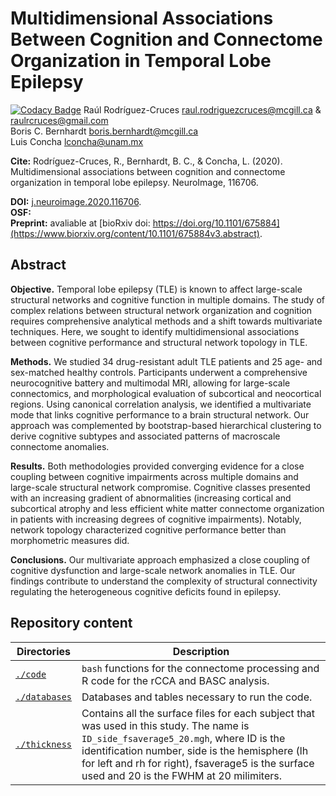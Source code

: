 # Multidimensional Associations Between Cognition and Connectome Organization in Temporal Lobe Epilepsy
[![Codacy Badge](https://app.codacy.com/project/badge/Grade/4293e4fe51114d02bb930c7d4b28f78b)](https://www.codacy.com/gh/rcruces/2020_cognition_connectomics_TLE/dashboard?utm_source=github.com&amp;utm_medium=referral&amp;utm_content=rcruces/2020_cognition_connectomics_TLE&amp;utm_campaign=Badge_Grade)
Raúl Rodríguez-Cruces  [raul.rodriguezcruces@mcgill.ca](mailto:raul.rodriguezcruces@mcgill.ca) & [raulrcruces@gmail.com](mailto:raulrcruces@gmail.com)  
Boris C. Bernhardt  [boris.bernhardt@mcgill.ca](mailto:boris.bernhardt@mcgill.ca)  
Luis Concha [lconcha@unam.mx](mailto:lconcha@unam.mx)  

**Cite:** Rodríguez-Cruces, R., Bernhardt, B. C., & Concha, L. (2020). Multidimensional associations between cognition and connectome organization in temporal lobe epilepsy. NeuroImage, 116706.  

**DOI:** [j.neuroimage.2020.116706](https://doi.org/10.1016/j.neuroimage.2020.116706).  
**OSF:**  
**Preprint:** avaliable at [bioRxiv doi: https://doi.org/10.1101/675884](https://www.biorxiv.org/content/10.1101/675884v3.abstract).   
    
## Abstract
**Objective.** Temporal lobe epilepsy (TLE) is known to affect large-scale structural networks and cognitive function in multiple domains. The study of complex relations between structural network organization and cognition requires comprehensive analytical methods and a shift towards multivariate techniques. Here, we sought to identify multidimensional associations between cognitive performance and structural network topology in TLE.  
  
**Methods.** We studied 34 drug-resistant adult TLE patients and 25 age- and sex-matched healthy controls. Participants underwent a comprehensive neurocognitive battery and multimodal MRI, allowing for large-scale connectomics, and morphological evaluation of subcortical and neocortical regions. Using canonical correlation analysis, we identified a multivariate mode that links cognitive performance to a brain structural network. Our approach was complemented by bootstrap-based hierarchical clustering to derive cognitive subtypes and associated patterns of macroscale connectome anomalies.  
  
**Results.** Both methodologies provided converging evidence for a close coupling between cognitive impairments across multiple domains and large-scale structural network compromise. Cognitive classes presented with an increasing gradient of abnormalities (increasing cortical and subcortical atrophy and less efficient white matter connectome organization in patients with increasing degrees of cognitive impairments). Notably, network topology characterized cognitive performance better than morphometric measures did.  
  
**Conclusions.** Our multivariate approach emphasized a close coupling of cognitive dysfunction and large-scale network anomalies in TLE. Our findings contribute to understand the complexity of structural connectivity regulating the heterogeneous cognitive deficits found in epilepsy.  
  
 ## Repository content
 | Directories   | Description                                                                                                                                                                                                                                                                             |
|---------------|-----------------------------------------------------------------------------------------------------------------------------------------------------------------------------------------------------------------------------------------------------------------------------------------|
| [`./code`](https://github.com/rcruces/2020_cognition_connectomics_TLE/tree/master/code)      | `bash` functions for the connectome processing and R code for the rCCA and BASC analysis.                                                                                                                                                                                               |
| [`./databases`](https://github.com/rcruces/2020_cognition_connectomics_TLE/tree/master/databases) | Databases and tables necessary to run the code.                                                                                                                                                                                                                                         |
| [`./thickness`](https://github.com/rcruces/2020_cognition_connectomics_TLE/tree/master/thickness) | Contains all the surface files for each subject that was used in this study. The name is `ID_side_fsaverage5_20.mgh`, where ID is the identification number, side is the hemisphere (lh for left and rh for right), fsaverage5 is the surface used and 20 is the FWHM at 20 milimiters. |
